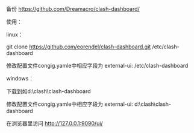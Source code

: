 备份 https://github.com/Dreamacro/clash-dashboard/

使用：

linux： 

git clone https://github.com/eorendel/clash-dashboard.git  /etc/clash-dashboard

修改配置文件congig.yamle中相应字段为 external-ui: /etc/clash-dashboard

windows：

下载到如d:\clash\clash-dashboard

修改配置文件congig.yamle中相应字段为 external-ui: d:\clash\clash-dashboard


在浏览器里访问 http://127.0.0.1:9090/ui/
